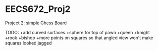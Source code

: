 EECS672_Proj2
=============

Project 2: simple Chess Board

TODO:
	+add curved surfaces
	     +sphere for top of pawn
	+queen
	+knight
	+rook
	+bishop
	+more points on squares so that angled view won't make squares looked jagged
